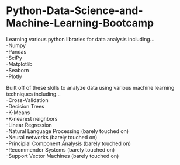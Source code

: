 # Python-Data-Science-and-Machine-Learning-Bootcamp
Learning various python libraries for data analysis including...  
-Numpy  
-Pandas  
-SciPy  
-Matplotlib  
-Seaborn  
-Plotly  

Built off of these skills to analyze data using various machine learning techniques including...  
-Cross-Validation  
-Decision Trees  
-K-Means  
-K-nearest neighbors  
-Linear Regression  
-Natural Language Processing (barely touched on)  
-Neural networks (barely touched on)  
-Principial Component Analysis (barely touched on)  
-Recommender Systems (barely touched on)  
-Support Vector Machines (barely touched on)  

